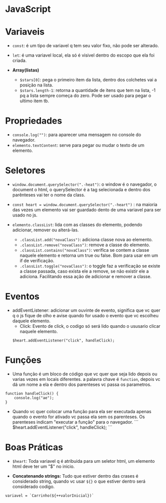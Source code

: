 # <b>JavaScript</b>

# Variaveis
- `const`: é um tipo de variavel q tem seu valor fixo, não pode ser alterado.

- `let`: é uma variavel local, ela só é visivel dentro do escopo que ela foi criada.

- <b>Array(listas)</b>
    - `$stars[0]`: pega o primeiro item da lista, dentro dos colchetes vai a posição na lista.
    - `$stars.length-1`: retorna a quantidade de itens que tem na lista, -1 pq a lista sempre começa do zero. Pode ser usado para pegar o ultimo item tb.

# Propriedades
- `console.log("")`: para aparecer uma mensagem no console do navegador.
- `elemento.textContent`: serve para pegar ou mudar o texto de um elemento.


# Seletores
- `window.document.querySelector(".-heat")`: o window é o navegador, o document o html, o querySelector é a tag selecionada e dentro dos parênteses vai ter o nome da class. 

- `const heart = window.document.querySelector(".-heart")` : na maioria das vezes um elemento vai ser guardado dento de uma variavel para ser usado no js.

- `elemento.classList`: lida com as classes do elemento, podendo adicionar, remover ou alterá-las.
    - `.classList.add("novaClass")`: adiciona classe nova ao elemento.
    - `.classList.remove("novaClass")`: remove a classe do elemento.
    - `.classList.contains("novaClass")`: verifica se contem a classe naquele elemento e retorna um true ou false. Bom para usar em um if de verificação.
    - `.classList.toggle("novaClass")`: o toggle faz a verificação se existe a classe passada, caso exista ele a remove, se não existir ele a adiciona. Facilitando essa ação de adicionar e remover a classe.

# Eventos
- addEventListener: adicionar um ouvinte de evento, significa que vc quer q o js fique de olho e avise quando for usado o evento que vc escolheu daquele elemento.
    - Click: Evento de click, o codigo só será lido quando o ususario clicar naquele elemento.
    ```
    $heart.addEventListener("click", handleClick);
    ``` 


# Funções
- Uma função é um bloco de código que vc quer que seja lido depois ou varias vezes em locais diferentes. a palavra chave é `function`, depois vc dá um nome a ela e dentro dos parenteses vc passa os parametros.
```
function handleClick() {
    console.log("ae");
}
```
- Quando vc quer colocar uma função para ela ser executada apenas quando o evento for ativado vc passa ela sem os parenteses. Os parenteses indicam "executar a função" para o navegador.
´´´
$heart.addEventListener("click", handleClick);
´´´

# Boas Práticas

- `$heart`: Toda variavel q é atribuida para um seletor html, um elemento html deve ter um "$" no inicio.

- <b>Concatenando strings:</b>
    Tudo que estiver dentro das crases é considerado string, quando vc usar `${}` o que estiver dentro será considerado codigo.
```
variavel = `Carrinho(${++valorInicial})`
```